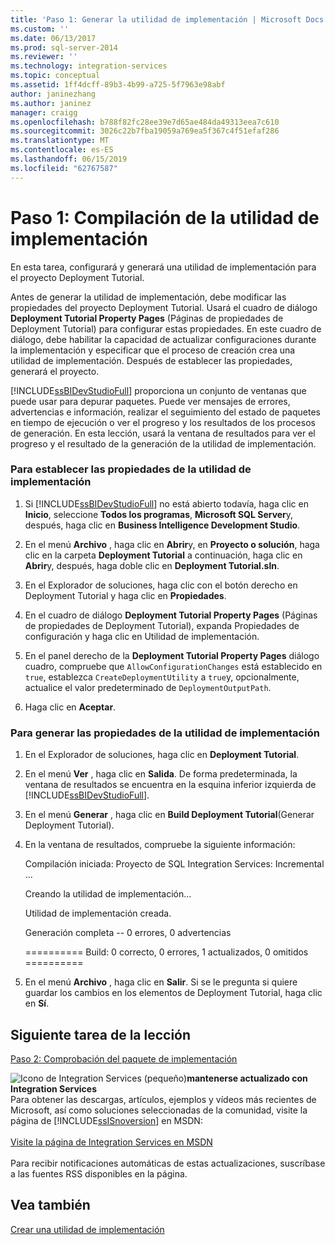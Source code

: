 ```yaml
---
title: 'Paso 1: Generar la utilidad de implementación | Microsoft Docs'
ms.custom: ''
ms.date: 06/13/2017
ms.prod: sql-server-2014
ms.reviewer: ''
ms.technology: integration-services
ms.topic: conceptual
ms.assetid: 1ff4dcff-89b3-4b99-a725-5f7963e98abf
author: janinezhang
ms.author: janinez
manager: craigg
ms.openlocfilehash: b788f82fc28ee39e7d65ae484da49313eea7c610
ms.sourcegitcommit: 3026c22b7fba19059a769ea5f367c4f51efaf286
ms.translationtype: MT
ms.contentlocale: es-ES
ms.lasthandoff: 06/15/2019
ms.locfileid: "62767587"
---
```

# <a name="step-1-building-the-deployment-utility"></a>Paso 1: Compilación de la utilidad de implementación
  En esta tarea, configurará y generará una utilidad de implementación para el proyecto Deployment Tutorial.  
  
 Antes de generar la utilidad de implementación, debe modificar las propiedades del proyecto Deployment Tutorial. Usará el cuadro de diálogo **Deployment Tutorial Property Pages** (Páginas de propiedades de Deployment Tutorial) para configurar estas propiedades. En este cuadro de diálogo, debe habilitar la capacidad de actualizar configuraciones durante la implementación y especificar que el proceso de creación crea una utilidad de implementación. Después de establecer las propiedades, generará el proyecto.  
  
 [!INCLUDE[ssBIDevStudioFull](../includes/ssbidevstudiofull-md.md)] proporciona un conjunto de ventanas que puede usar para depurar paquetes. Puede ver mensajes de errores, advertencias e información, realizar el seguimiento del estado de paquetes en tiempo de ejecución o ver el progreso y los resultados de los procesos de generación. En esta lección, usará la ventana de resultados para ver el progreso y el resultado de la generación de la utilidad de implementación.  
  
### <a name="to-set-the-deployment-utility-properties"></a>Para establecer las propiedades de la utilidad de implementación  
  
1.  Si [!INCLUDE[ssBIDevStudioFull](../includes/ssbidevstudiofull-md.md)] no está abierto todavía, haga clic en **Inicio**, seleccione **Todos los programas**, **Microsoft SQL Server**y, después, haga clic en **Business Intelligence Development Studio**.  
  
2.  En el menú **Archivo** , haga clic en **Abrir**y, en **Proyecto o solución**, haga clic en la carpeta **Deployment Tutorial** a continuación, haga clic en **Abrir**y, después, haga doble clic en **Deployment Tutorial.sln**.  
  
3.  En el Explorador de soluciones, haga clic con el botón derecho en Deployment Tutorial y haga clic en **Propiedades**.  
  
4.  En el cuadro de diálogo **Deployment Tutorial Property Pages** (Páginas de propiedades de Deployment Tutorial), expanda Propiedades de configuración y haga clic en Utilidad de implementación.  
  
5.  En el panel derecho de la **Deployment Tutorial Property Pages** diálogo cuadro, compruebe que `AllowConfigurationChanges` está establecido en `true`, establezca `CreateDeploymentUtility` a `true`y, opcionalmente, actualice el valor predeterminado de `DeploymentOutputPath`.  
  
6.  Haga clic en **Aceptar**.  
  
### <a name="to-build-the-deployment-utility"></a>Para generar las propiedades de la utilidad de implementación  
  
1.  En el Explorador de soluciones, haga clic en **Deployment Tutorial**.  
  
2.  En el menú **Ver** , haga clic en **Salida**. De forma predeterminada, la ventana de resultados se encuentra en la esquina inferior izquierda de [!INCLUDE[ssBIDevStudioFull](../includes/ssbidevstudiofull-md.md)].  
  
3.  En el menú **Generar** , haga clic en **Build Deployment Tutorial**(Generar Deployment Tutorial).  
  
4.  En la ventana de resultados, compruebe la siguiente información:  
  
     Compilación iniciada: Proyecto de SQL Integration Services: Incremental ...  
  
     Creando la utilidad de implementación...  
  
     Utilidad de implementación creada.  
  
     Generación completa -- 0 errores, 0 advertencias  
  
     ========== Build: 0 correcto, 0 errores, 1 actualizados, 0 omitidos ==========  
  
5.  En el menú **Archivo** , haga clic en **Salir**. Si se le pregunta si quiere guardar los cambios en los elementos de Deployment Tutorial, haga clic en **Sí**.  
  
## <a name="next-task-in-lesson"></a>Siguiente tarea de la lección  
 [Paso 2: Comprobación del paquete de implementación](../integration-services/lesson-2-2-verifying-the-deployment-bundle.md)  
  
![Icono de Integration Services (pequeño)](media/dts-16.gif "icono de Integration Services (pequeño)")**mantenerse actualizado con Integration Services**<br /> Para obtener las descargas, artículos, ejemplos y vídeos más recientes de Microsoft, así como soluciones seleccionadas de la comunidad, visite la página de [!INCLUDE[ssISnoversion](../includes/ssisnoversion-md.md)] en MSDN:<br /><br /> [Visite la página de Integration Services en MSDN](https://go.microsoft.com/fwlink/?LinkId=136655)<br /><br /> Para recibir notificaciones automáticas de estas actualizaciones, suscríbase a las fuentes RSS disponibles en la página.  
  
## <a name="see-also"></a>Vea también  
 [Crear una utilidad de implementación](../../2014/integration-services/create-a-deployment-utility.md)  
  
  
